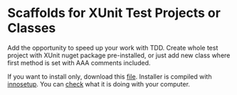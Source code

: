 # Scaffolds for XUnit Test Projects or Classes

Add the opportunity to speed up your work with TDD. Create whole test project with XUnit nuget package pre-installed, or just add new class where first method is set with AAA comments included.

If you want to install only, download this [file](https://github.com/meanin/xunit-scaffolding/blob/master/scaffolds/Output/XUnit%20Test%20Scaffolds%20Installer.exe). Installer is compiled with [innosetup](http://www.jrsoftware.org/isinfo.php). You can [check](https://github.com/meanin/xunit-scaffolding/blob/master/scaffolds/ScaffoldsInstaller.iss) what it is doing with your computer.